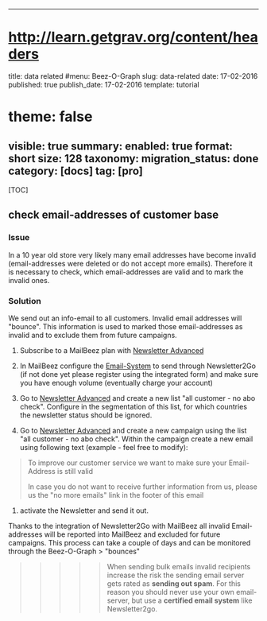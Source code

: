 ---
# http://learn.getgrav.org/content/headers
title: data related
#menu: Beez-O-Graph
slug: data-related
date: 17-02-2016
published: true
publish_date: 17-02-2016
template: tutorial
# theme: false
visible: true
summary:
    enabled: true
    format: short
    size: 128
taxonomy:
    migration_status: done
    category: [docs]
    tag: [pro]
--------------

[TOC]


## check email-addresses of customer base

### Issue
In a 10 year old store very likely many email addresses have become invalid (email-addresses were deleted or do not accept more emails). Therefore it is necessary to check, which email-addresses are valid and to mark the invalid ones.


### Solution

We send out an info-email to all customers. Invalid email addresses will "bounce". This information is used to marked those email-addresses as invalid and to exclude them from future campaigns.

1. Subscribe to a MailBeez plan with [Newsletter Advanced](/documentation/mailbeez/newsletter)

1. In MailBeez configure the [Email-System](/documentation/configbeez/config_email_engine) to send through Newsletter2Go (if not done yet please register using the integrated form) and make sure you have enough volume (eventually charge your account)

1. Go to [Newsletter Advanced](/documentation/mailbeez/newsletter) and create a new list "all customer - no abo check". Configure in the segmentation of this list, for which countries the newsletter status should be ignored.

1. Go to [Newsletter Advanced](/documentation/mailbeez/newsletter) and create a new campaign using the list "all customer - no abo check". Within the campaign create a new email using following text (example - feel free to modify): 

 > To improve our customer service we want to make sure your Email-Address is still valid
 >  
 > In case you do not want to receive further information from us, please us the "no more emails" link in the footer of this email
 
1. activate the Newsletter and send it out.

Thanks to the integration of Newsletter2Go with MailBeez all invalid Email-addresses will be reported into MailBeez and excluded for future campaigns. This process can take a couple of days and can be monitored through the Beez-O-Graph > "bounces"
 

>>>>> When sending bulk emails invalid recipients increase the risk the sending email server gets rated as **sending out spam**. For this reason you should never use your own email-server, but use a **certified email system** like Newsletter2go.